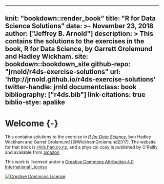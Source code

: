 
---
knit: "bookdown::render_book"
title: "R for Data Science Solutions"
date: >-
  November 23, 2018
author: ["Jeffrey B. Arnold"]
description: >
  This contains the solutions to the exercises in the book,
  R for Data Science, by Garrett Grolemund and Hadley Wickham.
site: bookdown::bookdown_site
github-repo: "jrnold/r4ds-exercise-solutions"
url: 'http\://jrnold.github.io/r4ds-exercise-solutions'
twitter-handle: jrnld
documentclass: book
bibliography: ["r4ds.bib"]
link-citations: true
biblio-stye: apalike
---

# Welcome {-}

This contains solutions to the exercise in [*R for Data Science*](http://amzn.to/2aHLAQ1), byn Hadley Wickham and Garret Grolemund [@WickhamGrolemund2017].
The website for that book is [r4ds.had.co.nz](http://r4ds.had.co.nz/), and a physical
copy is published by O'Reilly and available from [amazon](http://amzn.to/2aHLAQ1).

This work is licensed under a <a rel="license" href="http://creativecommons.org/licenses/by/4.0/">Creative Commons Attribution 4.0 International License</a>

<a rel="license" href="http://creativecommons.org/licenses/by/4.0/"><img alt="Creative Commons License" style="border-width:0" src="https://i.creativecommons.org/l/by/4.0/88x31.png" /></a><br />

